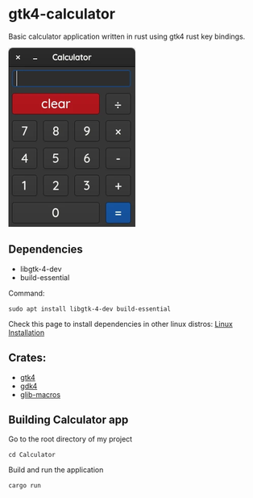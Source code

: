 # gtk4-calculator

Basic calculator application written in rust using gtk4 rust key bindings.

![](images/calculator%20app.webp)

## Dependencies
* libgtk-4-dev
* build-essential

Command:
```
sudo apt install libgtk-4-dev build-essential
```

Check this page to install dependencies in other linux distros:
[Linux Installation](https://gtk-rs.org/gtk4-rs/stable/latest/book/installation_linux.html)

## Crates:
* [gtk4](https://crates.io/crates/gtk4)
* [gdk4](https://crates.io/crates/gdk4)
* [glib-macros](https://crates.io/crates/glib-macros)

## Building Calculator app

Go to the root directory of my project
```
cd Calculator
```

Build and run the application
```
cargo run
```
